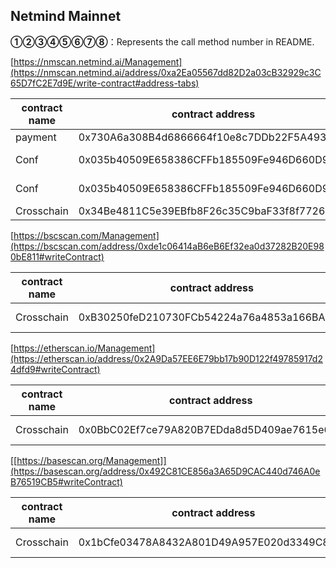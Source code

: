 ## Netmind Mainnet

**①②③④⑤⑥⑦⑧**：Represents the call method number in README.

[https://nmscan.netmind.ai/Management](https://nmscan.netmind.ai/address/0xa2Ea05567dd82D2a03cB32929c3C65D7fC2E7d9E/write-contract#address-tabs)

|contract name|contract address|Proposal ID|Operating Instructions|invoke methods|parameter invocation|
| --- | --- | --- |--- | --- |---|
|      payment    |0x730A6a308B4d6866664f10e8c7DDb22F5A493eA2  |  -    |    **③**set Agent | setAgent|  0xbcf685ed000000000000000000000000ea7b7442a28fc58208f0f2eda9ba1ea30fe7a5f4   |
|      Conf    |0x035b40509E658386CFFb185509Fe946D660D9c5C  |  -    |    **③**set accountUsdExecutor | file|  0xd4e8be836163636f756e745573644578656375746f720000000000000000000000000000000000000000000000000000ea7b7442a28fc58208f0f2eda9ba1ea30fe7a5f4      |
|      Conf    |0x035b40509E658386CFFb185509Fe946D660D9c5C  |  -    |    **③**set AccountManageExecutor | file|  0xd4e8be834163636f756e744d616e6167654578656375746f720000000000000000000000000000000000000000000000ea7b7442a28fc58208f0f2eda9ba1ea30fe7a5f4    |
|     Crosschain| 0x34Be4811C5e39EBfb8F26c35C9baF33f8f772689 |  -    |    **③**Update Trader  | updateTrader|  0xc9ae4b01000000000000000000000000ea7b7442a28fc58208f0f2eda9ba1ea30fe7a5f4   |



[https://bscscan.com/Management](https://bscscan.com/address/0xde1c06414aB6eB6Ef32ea0d37282B20E980bE811#writeContract)

|contract name|contract address|Proposal ID|Operating Instructions|invoke methods|parameter invocation|
| --- | --- | --- |--- | --- |---|
| Crosschain        | 0xB30250feD210730FCb54224a76a4853a166BA41C  |  -  |   **③**Update Trader  | updateTrader| 0xc9ae4b01000000000000000000000000ea7b7442a28fc58208f0f2eda9ba1ea30fe7a5f4|



[https://etherscan.io/Management](https://etherscan.io/address/0x2A9Da57EE6E79bb17b90D122f49785917d24dfd9#writeContract)

|contract name|contract address|Proposal ID|Operating Instructions|invoke methods|parameter invocation|
| --- | --- | --- |--- | --- |---|
| Crosschain        | 0x0BbC02Ef7ce79A820B7EDda8d5D409ae7615e636  |  -  |   **③**Update Trader  | updateTrader| 0xc9ae4b01000000000000000000000000ea7b7442a28fc58208f0f2eda9ba1ea30fe7a5f4|

[[https://basescan.org/Management]](https://basescan.org/address/0x492C81CE856a3A65D9CAC440d746A0eB76519CB5#writeContract)

|contract name|contract address|Proposal ID|Operating Instructions|invoke methods|parameter invocation|
| --- | --- | --- |--- | --- |---|
| Crosschain        | 0x1bCfe03478A8432A801D49A957E020d3349C8874  |  -  |   **③**Update Trader  | updateTrader| 0xc9ae4b01000000000000000000000000ea7b7442a28fc58208f0f2eda9ba1ea30fe7a5f4|
